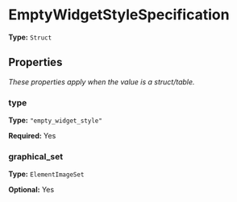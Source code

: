 # EmptyWidgetStyleSpecification

**Type:** `Struct`

## Properties

*These properties apply when the value is a struct/table.*

### type

**Type:** `"empty_widget_style"`

**Required:** Yes

### graphical_set

**Type:** `ElementImageSet`

**Optional:** Yes

